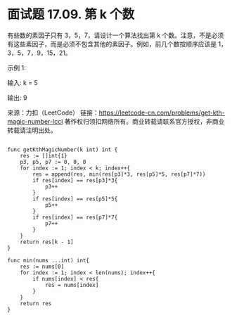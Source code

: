 
# 面试题 17.09. 第 k 个数

有些数的素因子只有 3，5，7，请设计一个算法找出第 k 个数。注意，不是必须有这些素因子，而是必须不包含其他的素因子。例如，前几个数按顺序应该是 1，3，5，7，9，15，21。

示例 1:

输入: k = 5

输出: 9

来源：力扣（LeetCode）
链接：<https://leetcode-cn.com/problems/get-kth-magic-number-lcci>
著作权归领扣网络所有。商业转载请联系官方授权，非商业转载请注明出处。

```golang

func getKthMagicNumber(k int) int {
    res := []int{1}
    p3, p5, p7 := 0, 0, 0
    for index := 1; index < k; index++{
        res = append(res, min(res[p3]*3, res[p5]*5, res[p7]*7))
        if res[index] == res[p3]*3{
            p3++
        }
        if res[index] == res[p5]*5{
            p5++
        }
        if res[index] == res[p7]*7{
            p7++
        }
    }
    return res[k - 1]
}

func min(nums ...int) int{
    res := nums[0]
    for index := 1; index < len(nums); index++{
        if nums[index] < res{
            res = nums[index]
        }
    }
    return res
}

```
